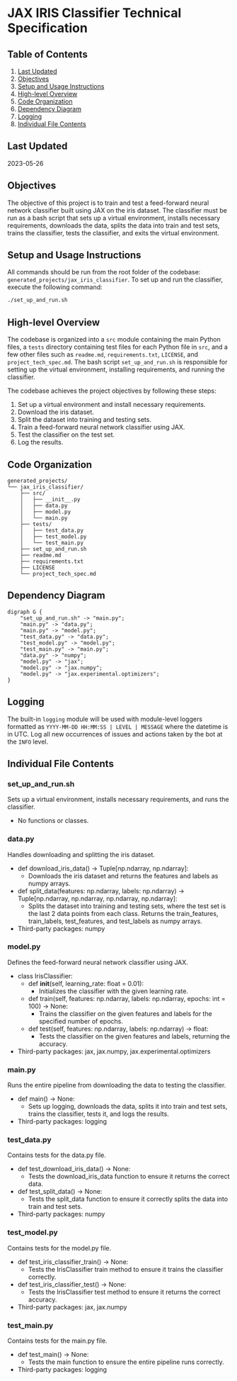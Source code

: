 # JAX IRIS Classifier Technical Specification

## Table of Contents
1. [Last Updated](#last-updated)
2. [Objectives](#objectives)
3. [Setup and Usage Instructions](#setup-and-usage-instructions)
4. [High-level Overview](#high-level-overview)
5. [Code Organization](#code-organization)
6. [Dependency Diagram](#dependency-diagram)
7. [Logging](#logging)
8. [Individual File Contents](#individual-file-contents)

## Last Updated
2023-05-26

## Objectives
The objective of this project is to train and test a feed-forward neural network classifier built using JAX on the iris dataset. The classifier must be run as a bash script that sets up a virtual environment, installs necessary requirements, downloads the data, splits the data into train and test sets, trains the classifier, tests the classifier, and exits the virtual environment.

## Setup and Usage Instructions
All commands should be run from the root folder of the codebase: `generated_projects/jax_iris_classifier`. To set up and run the classifier, execute the following command:

```bash
./set_up_and_run.sh
```

## High-level Overview
The codebase is organized into a `src` module containing the main Python files, a `tests` directory containing test files for each Python file in `src`, and a few other files such as `readme.md`, `requirements.txt`, `LICENSE`, and `project_tech_spec.md`. The bash script `set_up_and_run.sh` is responsible for setting up the virtual environment, installing requirements, and running the classifier.

The codebase achieves the project objectives by following these steps:
1. Set up a virtual environment and install necessary requirements.
2. Download the iris dataset.
3. Split the dataset into training and testing sets.
4. Train a feed-forward neural network classifier using JAX.
5. Test the classifier on the test set.
6. Log the results.

## Code Organization
```
generated_projects/
└── jax_iris_classifier/
    ├── src/
    │   ├── __init__.py
    │   ├── data.py
    │   ├── model.py
    │   └── main.py
    ├── tests/
    │   ├── test_data.py
    │   ├── test_model.py
    │   └── test_main.py
    ├── set_up_and_run.sh
    ├── readme.md
    ├── requirements.txt
    ├── LICENSE
    └── project_tech_spec.md
```

## Dependency Diagram
```graphviz
digraph G {
    "set_up_and_run.sh" -> "main.py";
    "main.py" -> "data.py";
    "main.py" -> "model.py";
    "test_data.py" -> "data.py";
    "test_model.py" -> "model.py";
    "test_main.py" -> "main.py";
    "data.py" -> "numpy";
    "model.py" -> "jax";
    "model.py" -> "jax.numpy";
    "model.py" -> "jax.experimental.optimizers";
}
```

## Logging
The built-in `logging` module will be used with module-level loggers formatted as `YYYY-MM-DD HH:MM:SS | LEVEL | MESSAGE` where the datetime is in UTC. Log all new occurrences of issues and actions taken by the bot at the `INFO` level.

## Individual File Contents

### set_up_and_run.sh
Sets up a virtual environment, installs necessary requirements, and runs the classifier.
- No functions or classes.

### data.py
Handles downloading and splitting the iris dataset.
- def download_iris_data() -> Tuple[np.ndarray, np.ndarray]:
    - Downloads the iris dataset and returns the features and labels as numpy arrays.
- def split_data(features: np.ndarray, labels: np.ndarray) -> Tuple[np.ndarray, np.ndarray, np.ndarray, np.ndarray]:
    - Splits the dataset into training and testing sets, where the test set is the last 2 data points from each class. Returns the train_features, train_labels, test_features, and test_labels as numpy arrays.
- Third-party packages: numpy

### model.py
Defines the feed-forward neural network classifier using JAX.
- class IrisClassifier:
    - def __init__(self, learning_rate: float = 0.01):
        - Initializes the classifier with the given learning rate.
    - def train(self, features: np.ndarray, labels: np.ndarray, epochs: int = 100) -> None:
        - Trains the classifier on the given features and labels for the specified number of epochs.
    - def test(self, features: np.ndarray, labels: np.ndarray) -> float:
        - Tests the classifier on the given features and labels, returning the accuracy.
- Third-party packages: jax, jax.numpy, jax.experimental.optimizers

### main.py
Runs the entire pipeline from downloading the data to testing the classifier.
- def main() -> None:
    - Sets up logging, downloads the data, splits it into train and test sets, trains the classifier, tests it, and logs the results.
- Third-party packages: logging

### test_data.py
Contains tests for the data.py file.
- def test_download_iris_data() -> None:
    - Tests the download_iris_data function to ensure it returns the correct data.
- def test_split_data() -> None:
    - Tests the split_data function to ensure it correctly splits the data into train and test sets.
- Third-party packages: numpy

### test_model.py
Contains tests for the model.py file.
- def test_iris_classifier_train() -> None:
    - Tests the IrisClassifier train method to ensure it trains the classifier correctly.
- def test_iris_classifier_test() -> None:
    - Tests the IrisClassifier test method to ensure it returns the correct accuracy.
- Third-party packages: jax, jax.numpy

### test_main.py
Contains tests for the main.py file.
- def test_main() -> None:
    - Tests the main function to ensure the entire pipeline runs correctly.
- Third-party packages: logging

